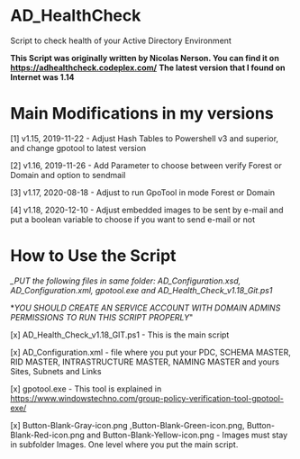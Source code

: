 # AD_HealthCheck
Script to check health of your Active Directory Environment

**This Script was originally written by Nicolas Nerson. You can find it on https://adhealthcheck.codeplex.com/**
**The latest version that I found on Internet was 1.14**


# Main Modifications in my versions

[1] v1.15, 2019-11-22 - Adjust Hash Tables to Powershell v3 and superior, and change gpotool to latest version

[2] v1.16, 2019-11-26 - Add Parameter to choose between verify Forest or Domain and option to sendmail

[3] v1.17, 2020-08-18 - Adjust to run GpoTool in mode Forest or Domain 

[4] v1.18, 2020-12-10 - Adjust embedded images to be sent by e-mail and put a boolean variable to choose if you want to send e-mail or not 



# How to Use the Script

*_PUT the following files in same folder: AD_Configuration.xsd, AD_Configuration.xml, gpotool.exe and AD_Health_Check_v1.18_Git.ps1*

*_YOU SHOULD CREATE AN SERVICE ACCOUNT WITH DOMAIN ADMINS PERMISSIONS TO RUN THIS SCRIPT PROPERLY_"

[x] AD_Health_Check_v1.18_GIT.ps1 - This is the main script

[x] AD_Configuration.xml - file where you put your PDC, SCHEMA MASTER, RID MASTER, INTRASTRUCTURE MASTER, NAMING MASTER and yours Sites, Subnets and Links 

[x] gpotool.exe - This tool is explained in https://www.windowstechno.com/group-policy-verification-tool-gpotool-exe/

[x] Button-Blank-Gray-icon.png ,Button-Blank-Green-icon.png, Button-Blank-Red-icon.png and Button-Blank-Yellow-icon.png  - Images must stay in subfolder Images. One level where you put the main script. 
